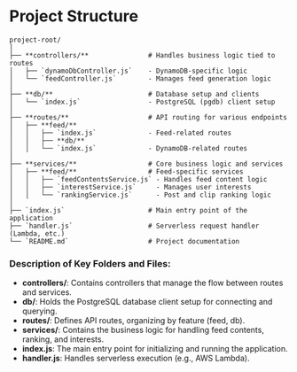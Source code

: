 # Project Structure

```
project-root/
│
├── **controllers/**               # Handles business logic tied to routes
│   ├── `dynamoDbController.js`    - DynamoDB-specific logic
│   └── `feedController.js`        - Manages feed generation logic
│
├── **db/**                        # Database setup and clients
│   └── `index.js`                 - PostgreSQL (pgdb) client setup
│
├── **routes/**                    # API routing for various endpoints
│   ├── **feed/**
│   │   ├── `index.js`             - Feed-related routes
│   │   ├── **db/**
│   │   └── `index.js`             - DynamoDB-related routes
│
├── **services/**                  # Core business logic and services
│   ├── **feed/**                  # Feed-specific services
│   │   ├── `feedContentsService.js` - Handles feed content logic
│   │   ├── `interestService.js`     - Manages user interests
│   │   └── `rankingService.js`      - Post and clip ranking logic
│
├── `index.js`                     # Main entry point of the application
├── `handler.js`                   # Serverless request handler (Lambda, etc.)
└── `README.md`                    # Project documentation
```

### Description of Key Folders and Files:

- **controllers/**: Contains controllers that manage the flow between routes and services.
- **db/**: Holds the PostgreSQL database client setup for connecting and querying.
- **routes/**: Defines API routes, organizing by feature (feed, db).
- **services/**: Contains the business logic for handling feed contents, ranking, and interests.
- **index.js**: The main entry point for initializing and running the application.
- **handler.js**: Handles serverless execution (e.g., AWS Lambda).

